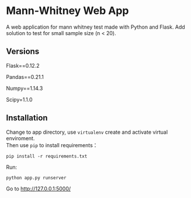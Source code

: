 # Mann-Whitney Web App

A web application for mann whitney test made with Python and Flask. Add solution to test for small sample size (n < 20).

## Versions
Flask==0.12.2

Pandas==0.21.1

Numpy==1.14.3

Scipy=1.1.0 

## Installation
Change to app directory, use `virtualenv` create and activate virtual enviroment.  
Then use `pip` to install requirements：  
```
pip install -r requirements.txt
```
Run:  
```
python app.py runserver
```

Go to http://127.0.0.1:5000/



